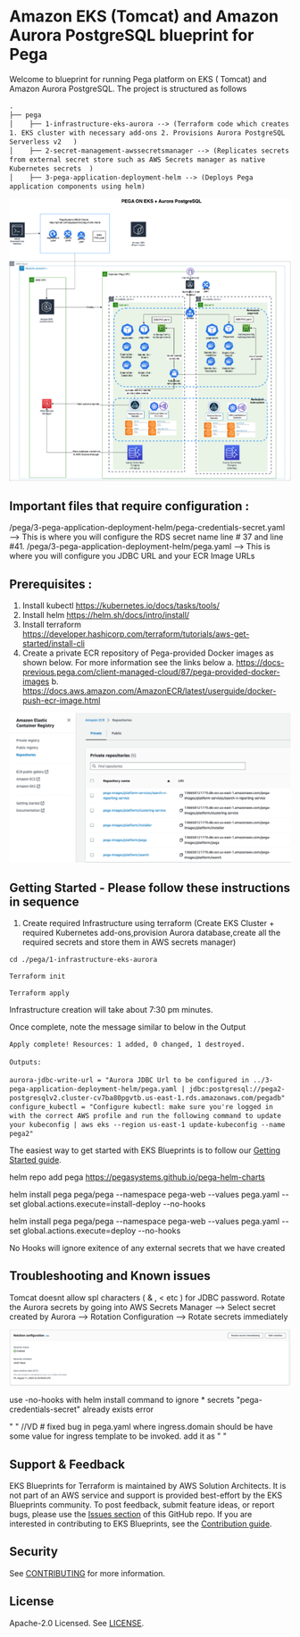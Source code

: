 # Amazon EKS (Tomcat) and Amazon Aurora PostgreSQL blueprint for Pega

Welcome to blueprint for running Pega platform on EKS ( Tomcat) and Amazon Aurora PostgreSQL. The project is structured as follows

    .
    ├── pega
    │    ├── 1-infrastructure-eks-aurora --> (Terraform code which creates 1. EKS cluster with necessary add-ons 2. Provisions Aurora PostgreSQL Serverless v2   )
    │    ├── 2-secret-management-awssecretsmanager --> (Replicates secrets from external secret store such as AWS Secrets manager as native Kubernetes secrets  )
    │    ├── 3-pega-application-deployment-helm --> (Deploys Pega application components using helm)
     
                                 
![plot](./pega/screenshots/Pega-on-EKS-Architecture.png)

## Important files that require configuration :

/pega/3-pega-application-deployment-helm/pega-credentials-secret.yaml --> This is where you will configure the RDS secret name line # 37 and line #41. 
/pega/3-pega-application-deployment-helm/pega.yaml  --> This is where you will configure you JDBC URL and your ECR Image URLs 


## Prerequisites :

1. Install kubectl https://kubernetes.io/docs/tasks/tools/
2. Install helm https://helm.sh/docs/intro/install/
3. Install terraform https://developer.hashicorp.com/terraform/tutorials/aws-get-started/install-cli
4. Create a private ECR repository of Pega-provided Docker images as shown below. For more information see the links below
                a. https://docs-previous.pega.com/client-managed-cloud/87/pega-provided-docker-images
                b. https://docs.aws.amazon.com/AmazonECR/latest/userguide/docker-push-ecr-image.html

![plot](./pega/screenshots/Amazon-ECR.png)


## Getting Started - Please follow these instructions in sequence


1. Create required Infrastructure using terraform (Create EKS Cluster + required Kubernetes add-ons,provision Aurora database,create all the required secrets and store them in AWS secrets manager)

```
cd ./pega/1-infrastructure-eks-aurora  
```
```
Terraform init
```
```
Terraform apply 
```

Infrastructure creation will take about 7:30 pm minutes.

Once complete, note the message similar to below in the Output 

```
Apply complete! Resources: 1 added, 0 changed, 1 destroyed.

Outputs:

aurora-jdbc-write-url = "Aurora JDBC Url to be configured in ../3-pega-application-deployment-helm/pega.yaml | jdbc:postgresql://pega2-postgresqlv2.cluster-cv7ba80pgvtb.us-east-1.rds.amazonaws.com/pegadb"
configure_kubectl = "Configure kubectl: make sure you're logged in with the correct AWS profile and run the following command to update your kubeconfig | aws eks --region us-east-1 update-kubeconfig --name pega2"

```


The easiest way to get started with EKS Blueprints is to follow our [Getting Started guide](https://aws-ia.github.io/terraform-aws-eks-blueprints/latest/getting-started/).



helm repo add pega https://pegasystems.github.io/pega-helm-charts

helm install pega pega/pega --namespace pega-web  --values pega.yaml --set global.actions.execute=install-deploy  --no-hooks

helm install pega pega/pega --namespace pega-web  --values pega.yaml --set global.actions.execute=deploy  --no-hooks



No Hooks will ignore exitence of any external secrets that we have created 


## Troubleshooting and Known issues 

Tomcat doesnt allow spl characters ( & , < etc ) for JDBC password. Rotate the Aurora secrets by going into AWS Secrets Manager --> Select secret created by Aurora --> Rotation Configuration -->  Rotate secrets immediately  

![plot](./pega/screenshots/Rotate-Secrets.png)


use -no-hooks with helm install command to ignore  * secrets "pega-credentials-secret" already exists error

" " //VD  # fixed bug in pega.yaml where ingress.domain should be have some value for ingress template to be invoked. add it as " "


## Support & Feedback

EKS Blueprints for Terraform is maintained by AWS Solution Architects. It is not part of an AWS service and support is provided best-effort by the EKS Blueprints community. To post feedback, submit feature ideas, or report bugs, please use the [Issues section](https://github.com/aws-ia/terraform-aws-eks-blueprints/issues) of this GitHub repo. If you are interested in contributing to EKS Blueprints, see the [Contribution guide](https://github.com/aws-ia/terraform-aws-eks-blueprints/blob/main/CONTRIBUTING.md).

## Security

See [CONTRIBUTING](CONTRIBUTING.md#security-issue-notifications) for more information.

## License

Apache-2.0 Licensed. See [LICENSE](https://github.com/aws-ia/terraform-aws-eks-blueprints/blob/main/LICENSE).
